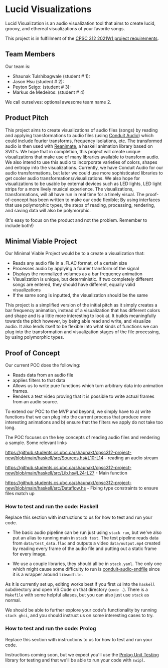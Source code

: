 
# Lucid Visualizations

Lucid Visualization is an audio visualization tool that aims to create lucid, groovy, and ethereal visualizations of your favorite songs.

This project is in fulfillment of the [CPSC 312 2021W1 project requirements](https://steven-wolfman.github.io/cpsc-312-website/project.html).

## Team Members

Our team is:

+ Shaunak Tulshibagwale (student # 1): 
+ Jason Hsu (student # 2): 
+ Peyton Seigo: (student # 3):
+ Markus de Medeiros: (student # 4)

We call ourselves: optional awesome team name 2.

## Product Pitch

This project aims to create visualizations of audio files (songs) by reading and applying transformations to audio files (using [Conduit Audio](https://hackage.haskell.org/package/conduit-audio-0.2.0.3)) which could include fourier transforms, frequency isolations, etc. The transformed audio is then used with [Reanimate](https://hackage.haskell.org/package/reanimate), a haskell animation library based on SVG's. 
We hope that in completion, this project will create unique visualizations that make use of many libraries available to transform audio. We also intend to use this audio to incorporate varieties of colors, shapes and entropy into the visualizations. Currently, we have Conduit Audio for our audio transformations, but later we could use more sophisticated libraries to get cooler audio transformations/visualizations.
We also hope for visualizations to be usable by external devices such as LED lights, LED light strips for a more lively musical experience. The visualizations, transformations, will all have run in real time for a timely visual.
The proof-of-concept has been written to make our code flexible; By using interfaces that use polymorphic types, the steps of reading, processing, rendering, and saving data will also be polymorphic.


(It's easy to focus on the product and not the problem. Remember to include both!)

## Minimal Viable Project

Our Minimal Viable Project would be to a create a visualization that:
- Reads any audio file in a .FLAC format, of a certain size
- Processes audio by applying a fourier transform of the signal
- Displays the normalized volumes as a bar frequency animation
- Visualization is unique, but deterministic. If two completely different songs are entered, they should have different, equally valid visualizations
- If the same song is inputted, the visualization should be the same

This project is a simplified version of the initial pitch as it simply creates a bar frequency animation, instead of a visualization that has different colors and shape and is a little more interesting to look at. It builds meaningfully towards the pitch however, by being able read and write, and visualize audio. It also lends itself to be flexible into what kinds of functions we can plug into the transformation and visualization stages of the file processing, by using polymorphic types.


## Proof of Concept


Our current POC does the following:
- Reads data from an audio file
- applies filters to that data
- Allows us to write pure functions which turn arbitrary data into animation frames. 
- Renders a test video proving that it is possible to write actual frames from an audio source.

To extend our POC to the MVP and beyond, we simply have to a) write functions that we can plug into the current process that produce more interesting animations and b) ensure that the filters we apply do not take too long.

The POC focuses on the key concepts of reading audio files and rendering a sample. Some relevant links

https://github.students.cs.ubc.ca/shaunakt/cpsc312-project-new/blob/main/haskell/src/Sources.hs#L10-L14 - reading an audio stream

https://github.students.cs.ubc.ca/shaunakt/cpsc312-project-new/blob/main/haskell/src/Lib.hs#L24-L27 - Main function

https://github.students.cs.ubc.ca/shaunakt/cpsc312-project-new/blob/main/haskell/src/Dataflow.hs - Fixing type constraints to ensure files match up


### How to test and run the code: Haskell

Replace this section with instructions to us for how to test and run your code.

- The basic audio pipeline can be run just using `stack run`, but we've also put an alias to running main in `stack test`. The test pipeline reads data from `data/test_data.flac` and outputs a video `data/output.mp4` created by reading every frame of the audio file and putting out a static frame for every image. 

- We use a couple libraries, they should all be in `stack.yaml`. The only one which might cause some difficulty to run is [conduit-audio-sndfile](https://hackage.haskell.org/package/conduit-audio-sndfile) since it is a wrapper around `libsndfile`. 


As it is currently set up, editing works best if you first `cd` into the `haskell` subdirectory and open VS Code on that directory (`code .`). There is a `Makefile` with some helpful aliases, but you can also just use `stack` as normal.

We should be able to further explore your code's functionality by running `stack ghci`, and you should instruct us on some interesting cases to try.


### How to test and run the code: Prolog

Replace this section with instructions to us for how to test and run your code.

Instructions coming soon, but we expect you'll use the [Prolog Unit Testing](https://www.swi-prolog.org/pldoc/doc_for?object=section(%27packages/plunit.html%27)) library for testing and that we'll be able to run your code with `swipl`.



